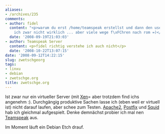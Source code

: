 ```yaml
---
aliases:
- /archives/235
comments:
- author: fidel
  content: "<p>warum du erst /home/teamspeak erstellst und dann den user anlegst versteh
    ich zwar nicht wirklich ... aber viele wege f\xFChren nach rom =)</p><p>gruss<br>fidel</p>"
  date: '2008-09-19T21:03:03'
- author: Teamspeak Server
  content: <p>fidel richtig verstehe ich auch nicht</p>
  date: '2008-10-22T13:07:15'
date: '2008-09-12T14:22:15'
slug: zwetschgeorg
tags:
- linxu
- debian
- zwetschge.org
title: zwetschge.org
---
```


Ist zwar nur ein virtueller Server (mit
[Xen](http://de.wikipedia.org/wiki/Xen)= aber trotzdem find ichs angenehm
:). Durchgängig produktive Sachen lasse ich (eben weil er virtuell ist)
nicht darauf laufen, aber schee zum Testen.
[Apache2](http://www.apache.org/), [Postfix](http://www.postfix.org/) und
[Squid](http://de.wikipedia.org/wiki/Squid) hab ich gleichmal aufgespielt.
Denke demnächst probier ich mal nen[ Teamspeak](http://goteamspeak.com)
aus.

Im Moment läuft ein Debian Etch drauf.